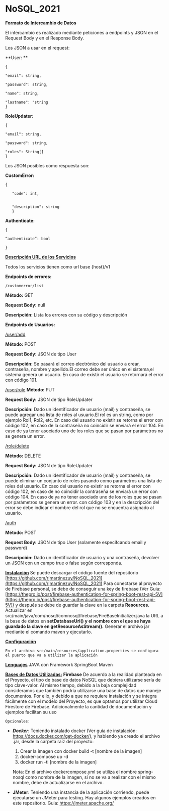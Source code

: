 # NoSQL_2021

**<span style="text-decoration:underline;">Formato de Intercambio de Datos</span>**

El intercambio es realizado mediante peticiones a endpoints y JSON en el Request Body y en el Response Body.

Los JSON a usar en el request:

**User: **

	{

	"email": string,

	"password": string,

	"name": string,

	"lastname": "string
	}

**RoleUpdater:**

	{

	"email": string,

	"password": string,

	"roles": String[]
	}

Los JSON posibles como respuesta son:

**CustomError:**

	{

       "code": int,


       "description": string
       }

**Authenticate:**

	{

	“authenticate”: bool

	}

**<span style="text-decoration:underline;">Descripción URL de los Servicios</span>**

Todos los servicios tienen como url base {host}/v1

**Endpoints de errores:**

	/customerror/list

**Método:** GET

**Request Body:** null

**Descripción:** Lista los errores con su código y descripción

**Endpoints de Usuarios:**

<span style="text-decoration:underline;">/user/add</span>

**Método:** POST

**Request Body:**  JSON de tipo User

**Descripción:** Se pasará el correo electrónico del usuario a crear, contraseña,
    nombre y apellido.El correo debe ser único en el sistema,el sistema genera un
    usuario. En caso de existir el usuario se retornará el error con código 101.

<span style="text-decoration:underline;">/user/role</span>
**Método:** PUT

**Request Body:** JSON de tipo RoleUpdater

**Descripción:** Dado un identificador de usuario (mail) y contraseña, se
    puede agregar una lista de roles al usuario.El rol es un string, como por ejemplo
    Rol1, Rol2, etc. En caso del usuario no existir se retorna el error con código 102, en
    caso de la contraseña no coincidir se enviará el error 104. En caso de ya tener
    asociado uno de los roles que se pasan por parámetros no se genera un error.
    
<span style="text-decoration:underline;">/role/delete</span>

**Método:** DELETE

**Request Body:** JSON de tipo RoleUpdater

**Descripción:** Dado un identificador de usuario (mail) y contraseña, se
    puede eliminar un conjunto de roles pasando como parámetros una lista de roles del
    usuario. En caso del usuario no existir se retorna el error con código 102, en caso de
    no coincidir la contraseña se enviará un error con código 104. En caso de ya no
    tener asociado uno de los roles que se pasan por parámetros se genera un error.
    con código 103 y en la descripción del error se debe indicar el nombre del rol que no
    se encuentra asignado al usuario.
    
<span style="text-decoration:underline;">/auth</span>

**Método:** POST

**Request Body:** JSON de tipo User (solamente especifcando email y password)

**Descripción:** Dado un identificador de usuario y una contraseña, devolver un
	JSON con un campo true o false según corresponda.
	
**<span style="text-decoration:underline;">Instalación</span>**
    Se puede descargar el código fuente del repositorio [https://github.com/rjmartinezuy/NoSQL_2021](https://github.com/rjmartinezuy/NoSQL_2021) Para conectarse al proyecto de Firebase personal, se debe de conseguir una key de firebase (Ver Guia: [https://thepro.io/post/firebase-authentication-for-spring-boot-rest-api-5V](https://thepro.io/post/firebase-authentication-for-spring-boot-rest-api-5V)) y después se debe de guardar la clave en la carpeta **Resources.**
Actualizar en src/main/java/com/nosql/comnosql/firebase/FireBaseInitializer.java la URL a la base de datos en **setDatabaseUrl() **y el nombre con el que se haya guardado la clave en** getResourceAsStream().**
    Generar el archivo jar mediante el comando maven y ejecutarlo. 
    
**<span style="text-decoration:underline;">Configuración</span>**

    En el archivo src/main/resources/application.properties se configura el puerto que va a utilizar la aplicación
    
 **<span style="text-decoration:underline;">Lenguajes</span>**
    JAVA con Framework SpringBoot
    Maven
    
 **<span style="text-decoration:underline;">Bases de Datos Utilizadas:</span>**
    **Firebase**
    De acuerdo a la realidad planteada en el Proyecto, el tipo de base de datos NoSQL que debiera utilizarse sería de tipo clave-valor. Al mismo tiempo, debido a la baja complejidad consideramos que también podría utilizarse una base de datos que maneje documentos. Por ello, y debido a que no requiere instalación y se integra fácilmente con el modelo del Proyecto, es que optamos por utilizar Cloud Firestore de Firebase. Adicionalmente la cantidad de documentación y ejemplos facilitan su uso


    Opcionales:
* **_Docker_**: 
        Teniendo instalado docker (Ver guía de instalación: https://docs.docker.com/get-docker/), y habiendo ya creado el archivo .jar, desde la carpeta raíz del proyecto:
	1. Crear la imagen con docker build -t [nombre de la imagen]
	2. docker-compose up -d
	3. docker run -ti [nombre de la imagen]

	Nota: En el archivo dockercompose.yml se utiliza el nombre spring-nosql como nombre de la imagen, si no se va a realizar con el mismo nombre, debe de actualizarse en el archivo.



* **JMeter**:
	Teniendo una instancia de la aplicación corriendo, puede ejecutarse un JMeter para testing. Hay algunos ejemplos creados en este repositorio. Guia: https://jmeter.apache.org/
